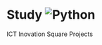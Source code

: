 # Study <img alt="Python" src ="https://img.shields.io/badge/Python-3776AB.svg?&style=for-the-badge&logo=Python&logoColor=white"/>

ICT Inovation Square Projects

